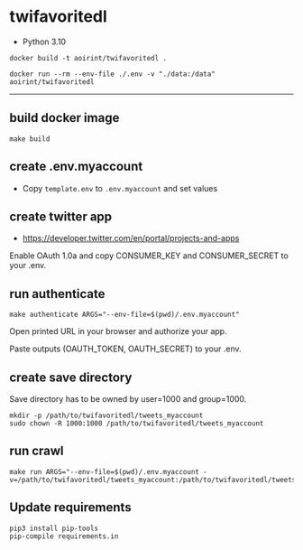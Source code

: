 # twifavoritedl

- Python 3.10

```shell
docker build -t aoirint/twifavoritedl .

docker run --rm --env-file ./.env -v "./data:/data" aoirint/twifavoritedl
```

---

## build docker image

```shell
make build
```

## create .env.myaccount

- Copy `template.env` to `.env.myaccount` and set values

## create twitter app

- <https://developer.twitter.com/en/portal/projects-and-apps>

Enable OAuth 1.0a and copy CONSUMER_KEY and CONSUMER_SECRET to your .env.

## run authenticate

```shell
make authenticate ARGS="--env-file=$(pwd)/.env.myaccount"
```

Open printed URL in your browser and authorize your app.

Paste outputs (OAUTH_TOKEN, OAUTH_SECRET) to your .env.

## create save directory

Save directory has to be owned by user=1000 and group=1000.

```shell
mkdir -p /path/to/twifavoritedl/tweets_myaccount
sudo chown -R 1000:1000 /path/to/twifavoritedl/tweets_myaccount
```

## run crawl

```shell
make run ARGS="--env-file=$(pwd)/.env.myaccount -v=/path/to/twifavoritedl/tweets_myaccount:/path/to/twifavoritedl/tweets_myaccount"
```

## Update requirements

```shell
pip3 install pip-tools
pip-compile requirements.in
```
